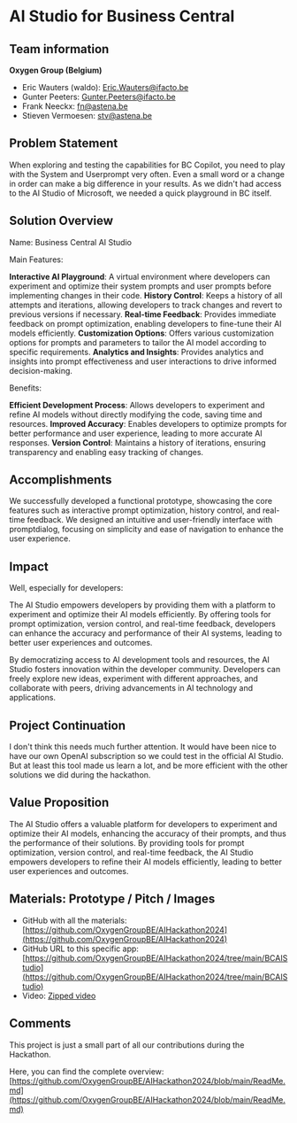 # AI Studio for Business Central

## Team information  

**Oxygen Group (Belgium)**

- Eric Wauters (waldo): Eric.Wauters@ifacto.be
- Gunter Peeters: Gunter.Peeters@ifacto.be
- Frank Neeckx: fn@astena.be
- Stieven Vermoesen: stv@astena.be

## Problem Statement
When exploring and testing the capabilities for BC Copilot, you need to play with the System and Userprompt very often.
Even a small word or a change in order can make a big difference in your results.
As we didn't had access to the AI Studio of Microsoft, we needed a quick playground in BC itself.

## Solution Overview

Name: Business Central AI Studio

Main Features:

**Interactive AI Playground**: A virtual environment where developers can experiment and optimize their system prompts and user prompts before implementing changes in their code.
**History Control**: Keeps a history of all attempts and iterations, allowing developers to track changes and revert to previous versions if necessary.
**Real-time Feedback**: Provides immediate feedback on prompt optimization, enabling developers to fine-tune their AI models efficiently.
**Customization Options**: Offers various customization options for prompts and parameters to tailor the AI model according to specific requirements.
**Analytics and Insights**: Provides analytics and insights into prompt effectiveness and user interactions to drive informed decision-making.

Benefits:

**Efficient Development Process**: Allows developers to experiment and refine AI models without directly modifying the code, saving time and resources.
**Improved Accuracy**: Enables developers to optimize prompts for better performance and user experience, leading to more accurate AI responses.
**Version Control**: Maintains a history of iterations, ensuring transparency and enabling easy tracking of changes.

## Accomplishments
We successfully developed a functional prototype, showcasing the core features such as interactive prompt optimization, history control, and real-time feedback.
We designed an intuitive and user-friendly interface with promptdialog, focusing on simplicity and ease of navigation to enhance the user experience.

## Impact 
Well, especially for developers:

The AI Studio empowers developers by providing them with a platform to experiment and optimize their AI models efficiently. By offering tools for prompt optimization, version control, and real-time feedback, developers can enhance the accuracy and performance of their AI systems, leading to better user experiences and outcomes.

By democratizing access to AI development tools and resources, the AI Studio fosters innovation within the developer community. Developers can freely explore new ideas, experiment with different approaches, and collaborate with peers, driving advancements in AI technology and applications.

## Project Continuation
I don't think this needs much further attention.  It would have been nice to have our own OpenAI subscription so we could test in the official AI Studio.  But at least this tool made us learn a lot, and be more efficient with the other solutions we did during the hackathon.

## Value Proposition 
The AI Studio offers a valuable platform for developers to experiment and optimize their AI models, enhancing the accuracy of their prompts, and thus the performance of their solutions. By providing tools for prompt optimization, version control, and real-time feedback, the AI Studio empowers developers to refine their AI models efficiently, leading to better user experiences and outcomes.

## Materials: Prototype / Pitch / Images 
- GitHub with all the materials: [https://github.com/OxygenGroupBE/AIHackathon2024](https://github.com/OxygenGroupBE/AIHackathon2024)
- GitHub URL to this specific app: [https://github.com/OxygenGroupBE/AIHackathon2024/tree/main/BCAIStudio](https://github.com/OxygenGroupBE/AIHackathon2024/tree/main/BCAIStudio)
- Video: [Zipped video](https://github.com/OxygenGroupBE/AIHackathon2024/tree/main/BCAIStudio/Video)

## Comments
This project is just a small part of all our contributions during the Hackathon.  

Here, you can find the complete overview:  [https://github.com/OxygenGroupBE/AIHackathon2024/blob/main/ReadMe.md](https://github.com/OxygenGroupBE/AIHackathon2024/blob/main/ReadMe.md)